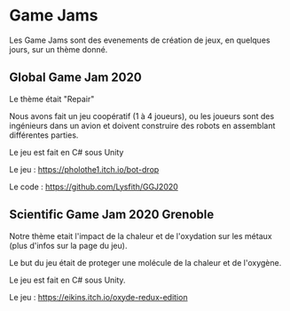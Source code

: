 <h1>Game Jams</h1>

Les Game Jams sont des evenements de création de jeux, en quelques jours, sur un thème donné.


<h2>Global Game Jam 2020</h2>
Le thème était "Repair"

Nous avons fait un jeu coopératif (1 à 4 joueurs), ou les joueurs sont des ingénieurs dans un avion et doivent construire des robots en assemblant différentes parties.

Le jeu est fait en C# sous Unity

Le jeu :
https://pholothe1.itch.io/bot-drop

Le code :
https://github.com/Lysfith/GGJ2020

<h2>Scientific Game Jam 2020 Grenoble</h2>
Notre thème etait l'impact de la chaleur et de l'oxydation sur les métaux (plus d'infos sur la page du jeu).

Le but du jeu était de proteger une molécule de la chaleur et de l'oxygène.

Le jeu est fait en C# sous Unity.

Le jeu :
https://eikins.itch.io/oxyde-redux-edition
